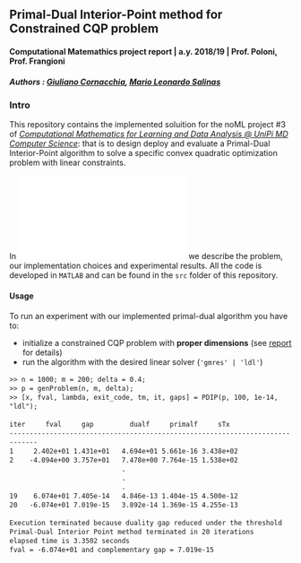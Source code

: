 ## Primal-Dual Interior-Point method for Constrained CQP problem
#### Computational Matemathics project report | a.y. 2018/19 | Prof. Poloni, Prof. Frangioni
##### Authors : [Giuliano Cornacchia](https://github.com/GiulianoCornacchia), [Mario Leonardo Salinas](https://github.com/hybrs)

### Intro
This repository contains the implemented soluition for the noML project #3 of *[Computational Mathematics for Learning and Data Analysis @ UniPi MD Computer Science](https://elearning.di.unipi.it/enrol/index.php?id=131)*: that is to design deploy and evaluate a Primal-Dual Interior-Point algorithm to solve a specific convex quadratic optimization problem with linear constraints. 

In ![this report](main.pdf) we describe the problem, our implementation choices and experimental results. All the code is developed in ``MATLAB`` and can be found in the ``src`` folder of this repository.

#### Usage

To run an experiment with our implemented primal-dual algorithm you have to:
- initialize a constrained CQP problem with **proper dimensions** (see [report](main.pdf) for details)
- run the algorithm with the desired linear solver (``'gmres' | 'ldl'``)

```
>> n = 1000; m = 200; delta = 0.4;
>> p = genProblem(n, m, delta);
>> [x, fval, lambda, exit_code, tm, it, gaps] = PDIP(p, 100, 1e-14, "ldl");

iter     fval     gap         dualf     primalf     sTx
-----------------------------------------------------------------------------
1     2.402e+01 1.431e+01   4.694e+01 5.661e-16 3.438e+02
2    -4.094e+00 3.757e+01   7.478e+00 7.764e-15 1.538e+02
                            .
                            .
                            .
19    6.074e+01 7.405e-14   4.846e-13 1.404e-15 4.500e-12
20   -6.074e+01 7.019e-15   3.892e-14 1.369e-15 4.255e-13

Execution terminated because duality gap reduced under the threshold
Primal-Dual Interior Point method terminated in 20 iterations
elapsed time is 3.3502 seconds
fval = -6.074e+01 and complementary gap = 7.019e-15
```

